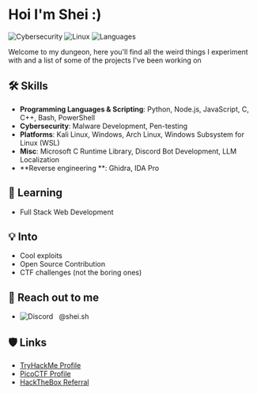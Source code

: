 # Hoi I'm Shei :)

![Cybersecurity](https://img.shields.io/badge/Cybersecurity-Expert-brightgreen.svg) 
![Linux](https://img.shields.io/badge/Linux-Mint%20%7C%20Arch%20%7C%20Kali%20%7C%20WSL-blue.svg) 
![Languages](https://img.shields.io/badge/Languages-Python%20%7C%20Node.js%20%7C%20JS%20%7C%20C%20%7C%20C++-yellow.svg)

Welcome to my dungeon, here you'll find all the weird things I experiment with and a list of some of the projects I've been working on 

## 🛠️ Skills 

- **Programming Languages & Scripting**: Python, Node.js, JavaScript, C, C++, Bash, PowerShell
- **Cybersecurity**: Malware Development, Pen-testing 
- **Platforms**: Kali Linux, Windows, Arch Linux, Windows Subsystem for Linux (WSL)
- **Misc**: Microsoft C Runtime Library, Discord Bot Development, LLM Localization
- **Reverse engineering **: Ghidra, IDA Pro

## 🌱 Learning
- Full Stack Web Development  


## 💡 Into

- Cool exploits
- Open Source Contribution
- CTF challenges (not the boring ones)

  
## 🤝 Reach out to me 
- ![Discord](https://img.shields.io/badge/Discord-7289DA?logo=discord&logoColor=white)
  @shei.sh


## 🛡️ Links

- [TryHackMe Profile](https://tryhackme.com/p/shei.bat)
- [PicoCTF Profile](https://play.picoctf.org/users/shei_bat)
- [HackTheBox Referral](https://referral.hackthebox.com/mz8rf9A)

